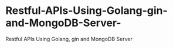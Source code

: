 # Restful-APIs-Using-Golang-gin-and-MongoDB-Server-
Restful APIs Using Golang, gin and MongoDB Server 
